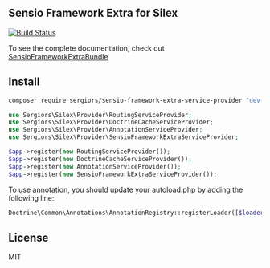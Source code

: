 Sensio Framework Extra for Silex
--------------------------------
[![Build Status](https://travis-ci.org/sergiors/sensio-framework-extra-service-provider.svg?branch=master)](https://travis-ci.org/sergiors/sensio-framework-extra-service-provider)

To see the complete documentation, check out [SensioFrameworkExtraBundle](http://symfony.com/doc/current/bundles/SensioFrameworkExtraBundle/index.html)

Install
-------
```bash
composer require sergiors/sensio-framework-extra-service-provider "dev-master"
```

```php
use Sergiors\Silex\Provider\RoutingServiceProvider;
use Sergiors\Silex\Provider\DoctrineCacheServiceProvider;
use Sergiors\Silex\Provider\AnnotationServiceProvider;
use Sergiors\Silex\Provider\SensioFrameworkExtraServiceProvider;

$app->register(new RoutingServiceProvider());
$app->register(new DoctrineCacheServiceProvider());
$app->register(new AnnotationServiceProvider());
$app->register(new SensioFrameworkExtraServiceProvider());
```

To use annotation, you should update your autoload.php by adding the following line:
```php
Doctrine\Common\Annotations\AnnotationRegistry::registerLoader([$loader, 'loadClass']);
```

License
-------
MIT
